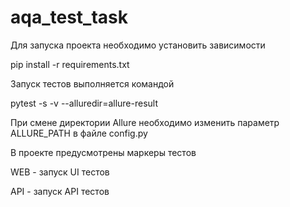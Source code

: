 # aqa_test_task
Для запуска проекта необходимо установить зависимости 

pip install -r requirements.txt


Запуск тестов выполняется командой 

pytest -s -v --alluredir=allure-result

При смене директории Allure необходимо изменить параметр ALLURE_PATH в файле config.py



В проекте предусмотрены маркеры тестов

WEB - запуск UI тестов

API - запуск API тестов
